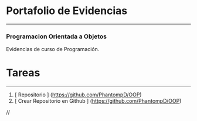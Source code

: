 #  Portafolio de Evidencias 
---
###  Programacion Orientada a Objetos
Evidencias de curso de Programación.
#  Tareas

---

1. [ Repositorio ] (https://github.com/PhantompD/OOP)
1. [ Crear Repositorio en Github ] (https://github.com/PhantompD/OOP)

//